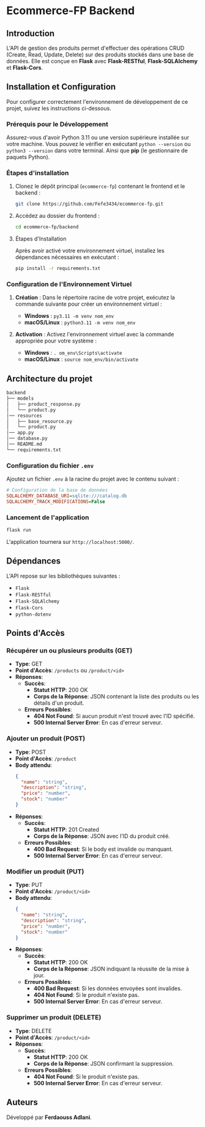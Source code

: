 # Ecommerce-FP Backend

## Introduction

L'API de gestion des produits permet d'effectuer des opérations CRUD (Create, Read, Update, Delete) sur des produits stockés dans une base de données. Elle est conçue en **Flask** avec **Flask-RESTful**, **Flask-SQLAlchemy** et **Flask-Cors**.

## Installation et Configuration

Pour configurer correctement l'environnement de développement de ce projet, suivez les instructions ci-dessous.

### Prérequis pour le Développement

Assurez-vous d'avoir Python 3.11 ou une version supérieure installée sur votre machine. Vous pouvez le vérifier en exécutant `python --version` ou `python3 --version` dans votre terminal. Ainsi que **pip** (le gestionnaire de paquets Python).

### Étapes d'installation
1. Clonez le dépôt principal (`ecommerce-fp`) contenant le frontend et le backend :

   ```sh
   git clone https://github.com/Fefe3434/ecommerce-fp.git
   ```
2. Accédez au dossier du frontend :
   ```sh
   cd ecommerce-fp/backend
   ```

3. Étapes d'Installation

    Après avoir activé votre environnement virtuel, installez les dépendances nécessaires en exécutant :

    ```bash
    pip install -r requirements.txt
    ```


### Configuration de l'Environnement Virtuel

1. **Création** : Dans le répertoire racine de votre projet, exécutez la commande suivante pour créer un environnement virtuel :

   - **Windows** : `py3.11 -m venv nom_env`
   - **macOS/Linux** : `python3.11 -m venv nom_env`

2. **Activation** : Activez l'environnement virtuel avec la commande appropriée pour votre système :
   - **Windows** : `.
om_env\Scripts\activate`
   - **macOS/Linux** : `source nom_env/bin/activate`


## Architecture du projet
```sh
backend
├── models
│   ├── product_response.py  
│   └── product.py       
│── resources  
│   ├── base_resource.py  
│   └── product.py       
│── app.py       
│── database.py   
│── README.md    
└── requirements.txt    
```


### Configuration du fichier `.env`

Ajoutez un fichier `.env` à la racine du projet avec le contenu suivant :

```ini
# Configuration de la base de données
SQLALCHEMY_DATABASE_URI=sqlite:///catalog.db  
SQLALCHEMY_TRACK_MODIFICATIONS=False
```

### Lancement de l'application

```sh
flask run
```
L'application tournera sur `http://localhost:5000/`.

## Dépendances

L'API repose sur les bibliothèques suivantes :
- `Flask`
- `Flask-RESTful`
- `Flask-SQLAlchemy`
- `Flask-Cors`
- `python-dotenv`



## Points d'Accès

### Récupérer un ou plusieurs produits (GET)

- **Type**: GET
- **Point d'Accès**: `/products` ou `/product/<id>`
- **Réponses**:
  - **Succès**:
    - **Statut HTTP**: 200 OK
    - **Corps de la Réponse**: JSON contenant la liste des produits ou les détails d'un produit.
  - **Erreurs Possibles**:
    - **404 Not Found**: Si aucun produit n'est trouvé avec l'ID spécifié.
    - **500 Internal Server Error**: En cas d'erreur serveur.

### Ajouter un produit (POST)

- **Type**: POST
- **Point d'Accès**: `/product`
- **Body attendu**:
  ```json
  {
    "name": "string",
    "description": "string",
    "price": "number",
    "stock": "number"
  }
  ```
- **Réponses**:
  - **Succès**:
    - **Statut HTTP**: 201 Created
    - **Corps de la Réponse**: JSON avec l'ID du produit créé.
  - **Erreurs Possibles**:
    - **400 Bad Request**: Si le body est invalide ou manquant.
    - **500 Internal Server Error**: En cas d'erreur serveur.

### Modifier un produit (PUT)

- **Type**: PUT
- **Point d'Accès**: `/product/<id>`
- **Body attendu**:
  ```json
  {
    "name": "string",
    "description": "string",
    "price": "number",
    "stock": "number"
  }
  ```
- **Réponses**:
  - **Succès**:
    - **Statut HTTP**: 200 OK
    - **Corps de la Réponse**: JSON indiquant la réussite de la mise à jour.
  - **Erreurs Possibles**:
    - **400 Bad Request**: Si les données envoyées sont invalides.
    - **404 Not Found**: Si le produit n'existe pas.
    - **500 Internal Server Error**: En cas d'erreur serveur.

### Supprimer un produit (DELETE)

- **Type**: DELETE
- **Point d'Accès**: `/product/<id>`
- **Réponses**:
  - **Succès**:
    - **Statut HTTP**: 200 OK
    - **Corps de la Réponse**: JSON confirmant la suppression.
  - **Erreurs Possibles**:
    - **404 Not Found**: Si le produit n'existe pas.
    - **500 Internal Server Error**: En cas d'erreur serveur.



## Auteurs
Développé par **Ferdaouss Adlani**.
